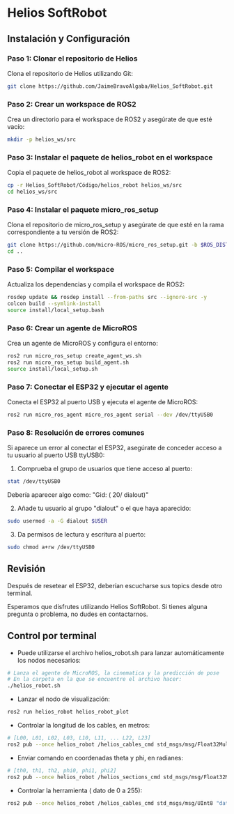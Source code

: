 **Helios SoftRobot**
=====================================

**Instalación y Configuración**
-------------------------------

### Paso 1: Clonar el repositorio de Helios

Clona el repositorio de Helios utilizando Git:

```bash
git clone https://github.com/JaimeBravoAlgaba/Helios_SoftRobot.git
```

### Paso 2: Crear un workspace de ROS2

Crea un directorio para el workspace de ROS2 y asegúrate de que esté vacío:

```bash
mkdir -p helios_ws/src
```

### Paso 3: Instalar el paquete de helios_robot en el workspace

Copia el paquete de helios_robot al workspace de ROS2:

```bash
cp -r Helios_SoftRobot/Código/helios_robot helios_ws/src
cd helios_ws/src
```

### Paso 4: Instalar el paquete micro_ros_setup

Clona el repositorio de micro_ros_setup y asegúrate de que esté en la rama correspondiente a tu versión de ROS2:

```bash
git clone https://github.com/micro-ROS/micro_ros_setup.git -b $ROS_DISTRO
cd ..
```

### Paso 5: Compilar el workspace

Actualiza los dependencias y compila el workspace de ROS2:

```bash
rosdep update && rosdep install --from-paths src --ignore-src -y
colcon build --symlink-install
source install/local_setup.bash
```

### Paso 6: Crear un agente de MicroROS

Crea un agente de MicroROS y configura el entorno:

```bash
ros2 run micro_ros_setup create_agent_ws.sh
ros2 run micro_ros_setup build_agent.sh
source install/local_setup.sh
```

### Paso 7: Conectar el ESP32 y ejecutar el agente

Conecta el ESP32 al puerto USB y ejecuta el agente de MicroROS:

```bash
ros2 run micro_ros_agent micro_ros_agent serial --dev /dev/ttyUSB0
```

### Paso 8: Resolución de errores comunes

Si aparece un error al conectar el ESP32, asegúrate de conceder acceso a tu usuario al puerto USB ttyUSB0:

1. Comprueba el grupo de usuarios que tiene acceso al puerto:
```bash
stat /dev/ttyUSB0
```

Debería aparecer algo como: "Gid: (   20/ dialout)"

2. Añade tu usuario al grupo "dialout" o el que haya aparecido:
```bash
sudo usermod -a -G dialout $USER
```
3. Da permisos de lectura y escritura al puerto:
```bash
sudo chmod a+rw /dev/ttyUSB0
```

**Revisión**
-----------

Después de resetear el ESP32, deberían escucharse sus topics desde otro terminal.

Esperamos que disfrutes utilizando Helios SoftRobot. Si tienes alguna pregunta o problema, no dudes en contactarnos.

**Control por terminal**
-----------
- Puede utilizarse el archivo helios_robot.sh para lanzar automáticamente los nodos necesarios:
```bash
# Lanza el agente de MicroROS, la cinematica y la predicción de pose
# En la carpeta en la que se encuentre el archivo hacer:
./helios_robot.sh
```

- Lanzar el nodo de visualización:
```bash
ros2 run helios_robot helios_robot_plot
```

- Controlar la longitud de los cables, en metros:
```bash
# [L00, L01, L02, L03, L10, L11, ... L22, L23]
ros2 pub --once helios_robot /helios_cables_cmd std_msgs/msg/Float32MultiArray "data: [0,0,0,0,  0,0,0,0,  0,0,0,0]"
```

- Enviar comando en coordenadas theta y phi, en radianes:
```bash
# [th0, th1, th2, phi0, phi1, phi2]
ros2 pub --once helios_robot /helios_sections_cmd std_msgs/msg/Float32MultiArray "data: [0,0,0,  0,0,0,]"
```

- Controlar la herramienta ( dato de 0 a 255):
```bash
ros2 pub --once helios_robot /helios_cables_cmd std_msgs/msg/UInt8 "data: 255"
```